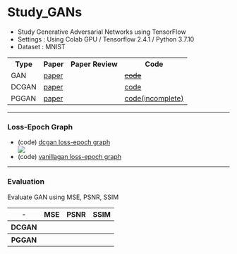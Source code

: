 # Study_GANs
<ul>
  <li>Study Generative Adversarial Networks using TensorFlow</li>
  <li>Settings : Using Colab GPU / Tensorflow 2.4.1 / Python 3.7.10</li>
  <li>Dataset : MNIST</li>
</ul>

<table>
  <tr>
    <th>Type</th>
    <th>Paper</th>
    <th>Paper Review</th>
    <th>Code</th>
  </tr>
  <tr>
    <td>GAN</td>
    <td><a href="https://arxiv.org/abs/1406.2661">paper</a></td>
    <td><a href=""></a></td>
    <td><del><a href="">code</a></del></td>
  </tr>
  <tr>
    <td>DCGAN</td>
    <td><a href="https://arxiv.org/abs/1511.06434">paper</a></td>
    <td><a href=""></a></td>
    <td><a href="https://github.com/Jieun1018/Study_GANs/blob/main/DCGAN.ipynb">code</a></td>
  </tr>
  <tr>
    <td>PGGAN</td>
    <td><a href="https://arxiv.org/abs/1710.10196">paper</a></td>
    <td><a href=""></a></td>
    <td><a href="https://github.com/Jieun1018/Study_GANs/blob/main/PGGAN.ipynb">code(incomplete)</a></td>
  </tr>
</table>
    
<hr>
<h3>Loss-Epoch Graph</h3>
<ul>
  <li>(code) <a href="https://github.com/Jieun1018/Study_GANs/blob/main/Tensorboard_DCGAN_loss_graph.ipynb">dcgan loss-epoch graph</a></li>
  <a href="https://github.com/Jieun1018/Study_GANs/blob/main/img/dcgan-tensorboard(1000).jpg"><img src="https://user-images.githubusercontent.com/69624052/133298676-6b32f74c-e465-41b7-95c1-d61bb53fb2a2.jpg"></a>
  <li>(code) <a href="https://github.com/Jieun1018/Study_GANs/blob/main/VanillaGAN_loss_function_graph.ipynb">vanillagan loss-epoch graph</a></li>
</ul>

<hr>
<h3>Evaluation</h3>
<p>Evaluate GAN using MSE, PSNR, SSIM</p>
<table>
  <tr>
    <th>-</th>
    <th>MSE</th>
    <th>PSNR</th>
    <th>SSIM</th>
  </tr>
  <tr>
    <th>DCGAN</th>
    <th></th>
    <th></th>
    <th></th>
  </tr>
  <tr>
    <th>PGGAN</th>
    <th></th>
    <th></th>
    <th></th>
  </tr>
 </table>

